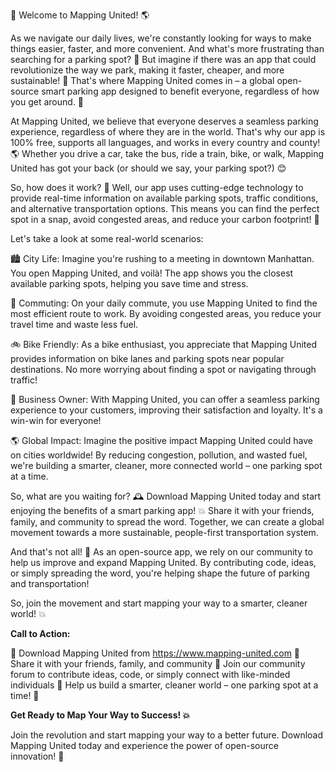 🎉 Welcome to Mapping United! 🌎

As we navigate our daily lives, we're constantly looking for ways to make things easier, faster, and more convenient. And what's more frustrating than searching for a parking spot? 💪 But imagine if there was an app that could revolutionize the way we park, making it faster, cheaper, and more sustainable! 🚀 That's where Mapping United comes in – a global open-source smart parking app designed to benefit everyone, regardless of how you get around. 🌟

At Mapping United, we believe that everyone deserves a seamless parking experience, regardless of where they are in the world. That's why our app is 100% free, supports all languages, and works in every country and county! 🌎 Whether you drive a car, take the bus, ride a train, bike, or walk, Mapping United has got your back (or should we say, your parking spot?) 😊

So, how does it work? 🤔 Well, our app uses cutting-edge technology to provide real-time information on available parking spots, traffic conditions, and alternative transportation options. This means you can find the perfect spot in a snap, avoid congested areas, and reduce your carbon footprint! 🌟

Let's take a look at some real-world scenarios:

🏙️ City Life: Imagine you're rushing to a meeting in downtown Manhattan. You open Mapping United, and voilà! The app shows you the closest available parking spots, helping you save time and stress.

🚌 Commuting: On your daily commute, you use Mapping United to find the most efficient route to work. By avoiding congested areas, you reduce your travel time and waste less fuel.

🚲 Bike Friendly: As a bike enthusiast, you appreciate that Mapping United provides information on bike lanes and parking spots near popular destinations. No more worrying about finding a spot or navigating through traffic!

💼 Business Owner: With Mapping United, you can offer a seamless parking experience to your customers, improving their satisfaction and loyalty. It's a win-win for everyone!

🌎 Global Impact: Imagine the positive impact Mapping United could have on cities worldwide! By reducing congestion, pollution, and wasted fuel, we're building a smarter, cleaner, more connected world – one parking spot at a time.

So, what are you waiting for? 🕰️ Download Mapping United today and start enjoying the benefits of a smart parking app! 💥 Share it with your friends, family, and community to spread the word. Together, we can create a global movement towards a more sustainable, people-first transportation system.

And that's not all! 🤔 As an open-source app, we rely on our community to help us improve and expand Mapping United. By contributing code, ideas, or simply spreading the word, you're helping shape the future of parking and transportation!

So, join the movement and start mapping your way to a smarter, cleaner world! 💥

**Call to Action:**

📲 Download Mapping United from https://www.mapping-united.com
🤝 Share it with your friends, family, and community
💬 Join our community forum to contribute ideas, code, or simply connect with like-minded individuals
🎉 Help us build a smarter, cleaner world – one parking spot at a time! 🌟

**Get Ready to Map Your Way to Success! 💥**

Join the revolution and start mapping your way to a better future. Download Mapping United today and experience the power of open-source innovation! 🚀